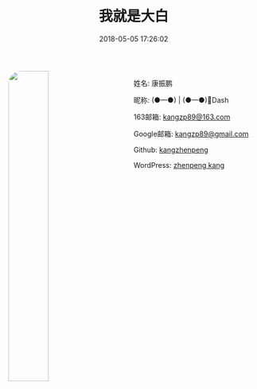 ﻿---
title: 我就是大白
date: 2018-05-05 17:26:02
---
<div><div style="float: left; width: 100%;">
<img style="width: 40%; border-radius:25px; margin-right: 10%; display:inline-block;" src="http://p8pq9azjn.bkt.clouddn.com/image/about/me.jpg" align=left />
<div style="display: inline-block;"><div><p><i class="fa fa-user-circle"></i> 姓名: 康振鹏</p></div><div><p><i class="fa fa-user-circle"></i> 昵称: (●—●) | (●—●)🐰Dash</p></div><div><p><i class="fa fa-envelope"></i> 163邮箱: <a href="mailto:kangzp89@163.com">kangzp89@163.com</a></p></div><div><p><i class="fa fa-envelope"></i> Google邮箱: <a href="mailto:kangzp89@gmail.com">kangzp89@gmail.com</a></p></div><div><p><i class="fa fa-github"></i> Github: <a href="https://github.com/kangzhenpeng">kangzhenpeng</a> </p></div><div><p><i class="fa fa-wordpress"></i> WordPress: <a href="http://dabaitublog.wordpress.com">zhenpeng kang</a></p></div></div></div></div>

